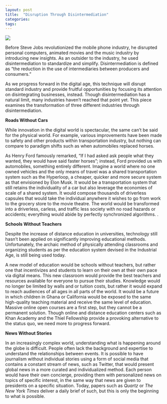 ```yaml
---
layout: post
title:  "Disruption Through Disintermediation"
categories: 
tags: 
---
```


![](https://cdn-images-1.medium.com/max/1600/1*1EJG8Su47z_zqzV1o3TLXQ.png)

Before Steve Jobs revolutionized the mobile phone industry, he disrupted personal computers, animated movies and the music industry by introducing new insights. As an outsider to the industry, he used disintermediation to standardize and simplify. Disintermediation is defined as “the reduction in the use of intermediaries between producers and consumers.”

As we progress forward in the digital age, this technique will disrupt standard industry and provide fruitful opportunities by focusing its attention on disintegrating businesses, instead. Though disintermediation has a natural limit, many industries haven’t reached that point yet. This piece examines the transformation of three different industries through disintermediation.

**Roads Without Cars**

While innovation in the digital world is spectacular, the same can’t be said for the physical world. For example, various improvements have been made to safety and other products within transportation industry, but nothing can compare to paradigm shifts such as when automobiles replaced horses.

As Henry Ford famously remarked, “If I had asked ask people what they wanted, they would have said faster horses”; instead, Ford provided us with automobiles, something entirely different. Imagine a world where no one owned vehicles and the only means of travel was a shared transportation system such as the Hyperloop, a cheaper, quicker and more secure system as that envisioned by Elon Musk. It would be a transportation system that still retains the individuality of a car but also leverage the economies of scale of a shared system. It would compose thousands of driverless capsules that would take the individual anywhere it wishes to go from work to the grocery store to the movie theatre. The world would be transformed into a driverless, carless, and traffic less society with no road hazards or accidents; everything would abide by perfectly synchronized algorithms. .

**Schools Without Teachers**

Despite the increase of distance education in universities, technology still hasn’t been applied on significantly improving educational methods. Unfortunately, the archaic method of physically attending classrooms and organizing students as per the education system devised in the Industrial Age, is still being used today.

A new model of education would be schools without teachers, but rather one that incentivizes and students to learn on their own at their own pace via digital means. This new classroom would provide the best teachers and resources available for everyone to pursue their studies. Knowledge would no longer be limited by walls and or tuition costs, but rather it would expand to reach audiences of all ages in all parts of the world. It would be a future in which children in Ghana or California would be exposed to the same high-quality teaching material and receive the same level of education. Massive online open courses are a first step, but they cannot be a permanent solution. Though online and distance education centers such as Khan Academy and the Thiel Fellowship provide a provoking alternative to the status quo, we need more to progress forward.

**News Without Stories**

In an increasingly complex world, understanding what is happening around the globe is difficult. People often lack the background and expertise to understand the relationships between events. It is possible to have journalism without individual stories using a form of social media that contains a constant stream of news, such as Twitter, that would present global news in a more curated and individualized method. Each person would have their own concierge, providing them with personalized news on topics of specific interest, in the same way that news are given to presidents on a specific situation. Today, papers such as _Quartz_ or _The New York Times_ deliver a daily brief of such, but this is only the beginning to what is possible.
